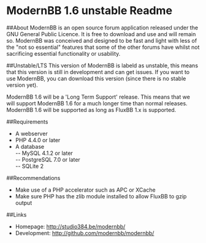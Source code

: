 ModernBB 1.6 unstable Readme
============================

##About
ModernBB is an open source forum application released under the GNU General Public Licence. It is free to download and use and will remain so. ModernBB was conceived and designed to be fast and light with less of the "not so essential" features that some of the other forums have whilst not sacrificing essential functionality or usability.

##Unstable/LTS
This version of ModernBB is labeld as unstable, this means that this version is still in development and can get issues. If you want to use ModernBB, you can download this version (since there is no stable version yet).

ModernBB 1.6 will be a 'Long Term Support' release. This means that we will support ModernBB 1.6 for a much longer time than normal releases. ModernBB 1.6 will be supported as long as FluxBB 1.x is supported.

##Requirements
 - A webserver
 - PHP 4.4.0 or later
 - A database <br />
 -- MySQL 4.1.2 or later <br />
 -- PostgreSQL 7.0 or later <br />
 -- SQLite 2

##Recommendations
 - Make use of a PHP accelerator such as APC or XCache
 - Make sure PHP has the zlib module installed to allow FluxBB to gzip output

##Links
 - Homepage: http://studio384.be/modernbb/
 - Development: http://github.com/modernbb/modernbb/

